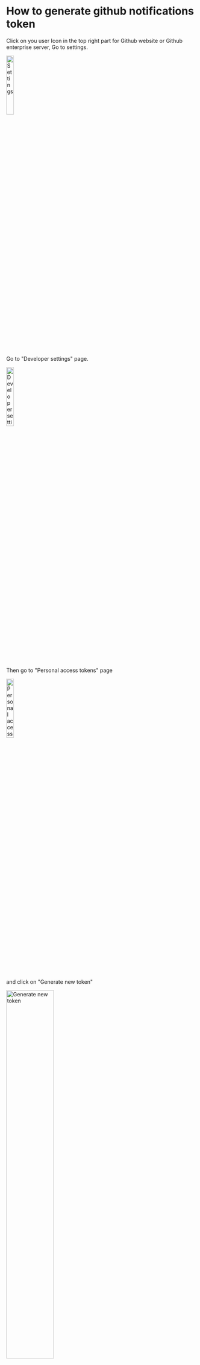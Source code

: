 # How to generate github notifications token

Click on you user Icon in the top right part for Github website or Github enterprise server, Go to settings.

<img src="settings.png" alt="Settings" width="20%" height="20%">

Go to "Developer settings" page.

<img src="developer%20settings.png" alt="Developer settings" width="20%" height="20%">

Then go to "Personal access tokens" page

<img src="personal%20access%20tokens.png" alt="Personal access tokens" width="20%" height="20%">

and click on "Generate new token"

<img src="generate%20new%20token.png" alt="Generate new token" width="50%">

Enter your password in newly opened login screen.

On successful login Personal access tokens page will be updated with available scopes. Add description for the token, tick on a "notifications" scope and click "Generate token".

<img src="generate%20token.png" alt="Generate token" width="50%" height="50%">

You will see the value of the generated token. Copy the value and you have it.

**Note that once you will close the page you cannot fetch the value again.**

If you didn't configure the value with github notifier you can either generated new token or click on the existing token and push "Regenerate token button". When you regenerate the token make sure that applications and services don't use the old value of the token, because the old will become invalid.
